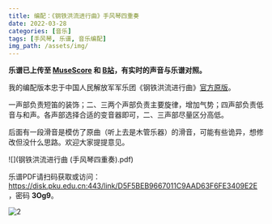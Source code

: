 ```yaml
---
title: 编配：《钢铁洪流进行曲》手风琴四重奏
date: 2022-03-28
categories: [音乐]
tags: [手风琴, 乐谱, 音乐编配]
img_path: /assets/img/
---
```


**乐谱已上传至 [MuseScore](https://musescore.com/user/33553780/scores/7894883) 和 [B站](https://www.bilibili.com/video/BV11r4y1t7ue)，有实时的声音与乐谱对照。**

我的编配版本忠于中国人民解放军军乐团《钢铁洪流进行曲》[官方原版](https://www.bilibili.com/video/BV1ZE411D7od)。

一声部负责短笛的装饰；二、三两个声部负责主要旋律，增加气势；四声部负责低音与和声。各声部选择合适的变音器即可，二、三声部尽量区分高低。

后面有一段滑音是模仿了原曲（听上去是木管乐器）的滑音，可能有些诡异，想修改但没什么思路。欢迎大家提提意见。

![](钢铁洪流进行曲 (手风琴四重奏).pdf)

乐谱PDF请扫码获取或访问：<https://disk.pku.edu.cn:443/link/D5F5BEB9667011C9AAD63F6FE3409E2E>，密码 **3Og9**。

![2](sheet_music_share_code.png)